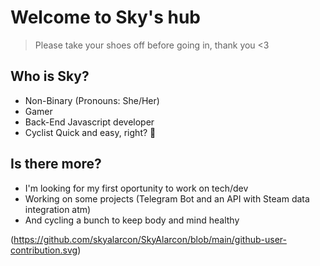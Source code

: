 # Welcome to Sky's hub
>Please take your shoes off before going in, thank you <3

## Who is Sky?
- Non-Binary (Pronouns: She/Her)
- Gamer
- Back-End Javascript developer
- Cyclist
Quick and easy, right? 💖

## Is there more?
- I'm looking for my first oportunity to work on tech/dev
- Working on some projects (Telegram Bot and an API with Steam data integration atm)
- And cycling a bunch to keep body and mind healthy

(https://github.com/skyalarcon/SkyAlarcon/blob/main/github-user-contribution.svg)
